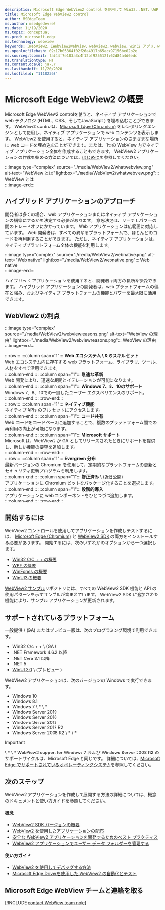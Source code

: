 ```yaml
---
description: Microsoft Edge WebView2 control を使用して Win32、.NET、UWP アプリケーションの web コンテンツをホストする
title: Microsoft Edge WebView2 control
author: MSEdgeTeam
ms.author: msedgedevrel
ms.date: 11/19/2020
ms.topic: conceptual
ms.prod: microsoft-edge
ms.technology: webview
keywords: IWebView2、IWebView2WebView、webview2、webview、win32 アプリ、win32、edge、ICoreWebView2、CoreWebView2、ICoreWebView2Host、ブラウザー コントロール、edge html、Windows フォーム、WinForms、WPF、.NET、WinUI、Project Reunion
ms.openlocfilehash: 02d17b05364f02f26a4917b65ac497156be02b2e
ms.sourcegitcommit: fab44f7e183a3c4f12bf925512fc62d84a4d6edc
ms.translationtype: HT
ms.contentlocale: ja-JP
ms.lasthandoff: 11/20/2020
ms.locfileid: "11182368"
---
```

# Microsoft Edge WebView2 の概要  

Microsoft Edge WebView2 controlを使うと、ネイティブ アプリケーションで web テクノロジ (HTML、CSS、そしてJavaScript \) を埋め込むことができます。  WebView2 controlは、[Microsoft Edge (Chromium)][MicrosoftedgeinsiderMain] をレンダリングエンジンとして使用し、ネイティブ アプリケーションで web コンテンツを表示します。  WebView2 を使用すると、ネイティブ アプリケーションのさまざまな場所に web コードを埋め込むことができます。または、1つの WebView 内でネイティブ アプリケーション全体を作成することもできます。  WebView2 アプリケーションの作成を始める方法については、[はじめに](#getting-started)を参照してください。  

:::image type="complex" source="./media/WebView2/whatwebview.png" alt-text="WebView とは" lightbox="./media/WebView2/whatwebview.png":::
   WebView とは  
:::image-end:::  

## ハイブリッド アプリケーションのアプローチ  

開発者は多くの場合、web アプリケーションまたはネイティブ アプリケーションの構築にするかを決定する必要があります。  意思決定は、リーチとパワーの間のトレードオフにかかっています。  Web アプリケーションは広範囲に対応しています。  Web 開発者は、すべての異なるプラットフォームで、ほとんどのコードを再利用することができます。  ただし、ネイティブ アプリケーションは、ネイティブプラットフォーム全体の機能を利用します。  

:::image type="complex" source="./media/WebView2/webnative.png" alt-text="Web native" lightbox="./media/WebView2/webnative.png":::
   Web native  
:::image-end:::  

ハイブリッド アプリケーションを使用すると、開発者は両方の長所を享受できます。  ハイブリッド アプリケーションの開発者は、web プラットフォームの偏在と強み、およびネイティブ プラットフォームの機能とパワーを最大限に活用できます。  

## WebView2 の利点  

:::image type="complex" source="./media/WebView2/webviewreasons.png" alt-text="WebView の理由" lightbox="./media/WebView2/webviewreasons.png":::
   WebView の理由  
:::image-end:::  

:::row:::
   :::column span="1":::
      **Web エコシステム \ & のスキルセット**  
      Web エコシステム内に存在する web プラットフォーム、ライブラリ、ツール、人材をすべて活用できます。  
   :::column-end:::
   :::column span="1":::
      **急速な革新**  
      Web 開発により、迅速な展開とイテレーションが可能になります。  
   :::column-end:::
   :::column span="1":::
      **Windows 7、8、10のサポート**  
      Windows 7、8、10での一貫したユーザー エクスペリエンスのサポート。  
   :::column-end:::
:::row-end:::  
:::row:::
   :::column span="1":::
      **ネイティブ機能**  
      ネイティブ APIs のフル セットにアクセスします。  
   :::column-end:::
   :::column span="1":::
      **コード共有**  
      Web コードをコードベースに追加することで、複数のプラットフォーム間での再利用の向上が可能になります。  
   :::column-end:::
   :::column span="1":::
      **Microsoft サポート**  
      Microsoft は、WebView2 が GA としてリリースされたときにサポートを提供し、新しい機能の要望を追加します。  
   :::column-end:::
:::row-end:::  
:::row:::
   :::column span="1":::
      **Evergreen 分布**  
      最新バージョンの Chromium を使用して、定期的なプラットフォームの更新とセキュリティ更新プログラムを利用します。  
   :::column-end:::
   :::column span="1":::
      **修正済み** \ (近日公開\)  
      アプリケーションに Chromium ビットをパッケージ化することを選択します。  
   :::column-end:::
   :::column span="1":::
      **段階的導入**  
      アプリケーションに web コンポーネントをひとつづつ追加します。  
   :::column-end:::
:::row-end:::  

## 開始するには  

WebView2 コントロールを使用してアプリケーションを作成しテストするには、 [Microsoft Edge (Chromium)][MicrosoftedgeinsiderDownload] と [WebView2 SDK][NugetPackagesMicrosoftWebWebView2] の両方をインストールする必要があります。  開始するには、次のいずれかのオプションから一つ選択します。  

*   [Win32 C/C + + の概要][Webview2GettingstartedWin32]  
*   [WPF の概要][Webview2GettingstartedWpf]  
*   [WinForms の概要][Webview2GettingstartedWinforms]  
*   [WinUI3 の概要][Webview2GettingstartedWinui]  

[WebView2 サンプル][GithubMicrosoftedgeWebview2samples]リポジトリには、すべての WebView2 SDK 機能と API の使用パターンを示すサンプルが含まれています。  WebView2 SDK に追加された機能により、サンプル アプリケーションが更新されます。  

## サポートされているプラットフォーム  

一般提供 \ (GA\) またはプレビュー版は、次のプログラミング環境で利用できます。  

*   Win32 C/c + + \ (GA \)
*   .NET Framework 4.6.2 以降
*   .NET Core 3.1 以降
*   .NET 5
*   [WinUI 3.0][UwpToolkitsWinui3] \ (プレビュー \)

WebView2 アプリケーションは、次のバージョンの Windows で実行できます。  

*   Windows 10  
*   Windows 8.1  
*   Windows 7 \ * \ *  
*   Windows Server 2019  
*   Windows Server 2016  
*   Windows Server 2012  
*   Windows Server 2012 R2  
*   Windows Server 2008 R2 \ * \ *  

> [!IMPORTANT]
> \ * \ * WebView2 support for Windows 7 および Windows Server 2008 R2 のサポートサイクルは、Microsoft Edge と同じです。  詳細については、[Microsoft Edge でサポートされているオペレーティングシステム][DeployedgeMicrosoftEdgeSupportedOS]を参照してください。  

## 次のステップ  

WebView2 アプリケーションを作成して展開する方法の詳細については、概念のドキュメントと使い方ガイドを参照してください。  

#### 概念  

*   [WebView2 SDK バージョンの概要][Webview2ConceptsVersioning]
*   [WebView2 を使用したアプリケーションの配布][Webview2ConceptsDistribution]  
*   [安全な WebView2 アプリケーションを開発するためのベスト プラクティス][Webview2ConceptsSecurity]
*   [WebView2 アプリケーションでユーザー データ フォルダーを管理する][Webview2ConceptsUserdatafolder]
 
#### 使い方ガイド  

*   [WebView2 を使用してデバッグする方法][Webview2HowtoDebug]  
*   [Microsoft Edge Driverを使用した WebView2 の自動化とテスト][Webview2HowtoWebdriver]


## Microsoft Edge WebView チームと連絡を取る  

[!INCLUDE [contact WebView team note](./includes/contact-webview-team-note.md)]  

<!-- links -->  

[Webview2ConceptsDistribution]: ./concepts/distribution.md "WebView2 を使用したアプリケーションの配布 |Microsoft Docs"  
[Webview2ConceptsSecurity]: ./concepts/security.md "セキュリティで保護された WebView2 アプリケーションを開発するためのベストプラクティス |Microsoft Docs"  
[Webview2ConceptsUserdatafolder]: ./concepts/userdatafolder.md "ユーザーデータフォルダーの管理 |Microsoft Docs"  
[Webview2ConceptsVersioning]: ./concepts/versioning.md "WebView2 SDK のバージョンについて理解する |Microsoft Docs"  
[Webview2GettingstartedWin32]: ./gettingstarted/win32.md "WebView2 の概要 |Microsoft Docs"  
[Webview2GettingstartedWinforms]: ./gettingstarted/winforms.md "Windows フォームアプリでの WebView2 の概要 (プレビュー) |Microsoft Docs"  
[Webview2GettingstartedWinui]: ./gettingstarted/winui.md "WinUI3 での WebView2 の概要 (プレビュー) |Microsoft Docs"  
[Webview2GettingstartedWpf]: ./gettingstarted/wpf.md "WPF での WebView2 の概要 (プレビュー) |Microsoft Docs"  
[Webview2HowtoDebug]: ./howto/debug.md "WebView2 を使用してデバッグする方法 |Microsoft Docs"  
[Webview2HowtoWebdriver]: ./howto/webdriver.md "Microsoft Edge Driver での WebView2 の自動化とテスト |Microsoft Docs"  
[Webview2Releasenotes]: ./releasenotes.md "WebView2 SDK のリリースノート |Microsoft Docs"  

[UwpToolkitsWinui3]: /uwp/toolkits/winui3/index "Windows UI ライブラリ 3 プレビュー 2 (2020 年7 月) |Microsoft Docs"  

[DeployedgeMicrosoftEdgeSupportedOS]: /deployedge/microsoft-edge-supported-operating-systems "Microsoft Edge でサポートされているオペレーティングシステム |Microsoft Docs"  

[GithubMicrosoftedgeWebview2samples]: https://github.com/MicrosoftEdge/WebView2Samples "WebView2 サンプル-MicrosoftEdge/WebView2Samples | GitHub"  
[GithubMicrosoftedgeWebviewfeddback]: https://github.com/MicrosoftEdge/WebViewFeedback "WebView フィードバック-MicrosoftEdge/WebViewFeedback | GitHub" 

[MicrosoftedgeinsiderMain]: https://www.microsoftedgeinsider.com "Microsoft Edge Insider"  
[MicrosoftedgeinsiderDownload]: https://www.microsoftedgeinsider.com/download "Microsoft Edge Insider をダウンロードする"  

[NugetPackagesMicrosoftWebWebView2]: https://www.nuget.org/packages/Microsoft.Web.WebView2 "Microsoft.Web.WebView2 | NuGet Gallery"  
